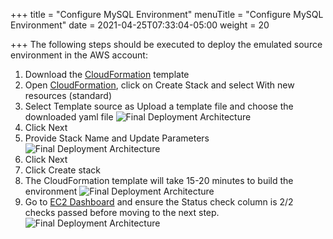 +++
title = "Configure MySQL Environment"
menuTitle = "Configure MySQL Environment"
date = 2021-04-25T07:33:04-05:00
weight = 20

+++
The following steps should be executed to deploy the emulated source environment in the AWS account:

 1. Download the [CloudFormation](/files/hands-on-labs/migration-env-setup.yaml) template
 2. Open [CloudFormation](https://console.aws.amazon.com/cloudformation/home?region=us-east-1#/stacks/create/template), click on Create Stack and select With new resources (standard)
 3. Select Template source as Upload a template file and choose the downloaded yaml file
   ![Final Deployment Architecture](/images/migration5.jpg)
 4. Click Next
 5. Provide Stack Name and Update Parameters
   ![Final Deployment Architecture](/images/migration6.jpg)
 6. Click Next
 7. Click Create stack
 8. The CloudFormation template will take 15-20 minutes to build the environment
  ![Final Deployment Architecture](/images/migration7.jpg)
 9. Go to [EC2 Dashboard](https://console.aws.amazon.com/ec2/v2/home?region=us-east-1#Instances:)  and ensure the Status check column is 2/2 checks passed before moving to the next step.
 ![Final Deployment Architecture](/images/migration8.jpg)

